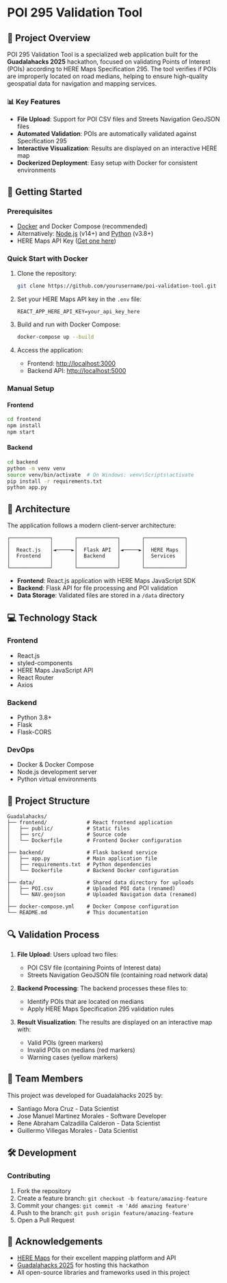 # POI 295 Validation Tool

## 🌟 Project Overview

POI 295 Validation Tool is a specialized web application built for the **Guadalahacks 2025** hackathon, focused on validating Points of Interest (POIs) according to HERE Maps Specification 295. The tool verifies if POIs are improperly located on road medians, helping to ensure high-quality geospatial data for navigation and mapping services.

### 📊 Key Features

- **File Upload**: Support for POI CSV files and Streets Navigation GeoJSON files
- **Automated Validation**: POIs are automatically validated against Specification 295
- **Interactive Visualization**: Results are displayed on an interactive HERE map
- **Dockerized Deployment**: Easy setup with Docker for consistent environments

## 🚀 Getting Started

### Prerequisites

- [Docker](https://www.docker.com/get-started) and Docker Compose (recommended)
- Alternatively: [Node.js](https://nodejs.org/) (v14+) and [Python](https://www.python.org/) (v3.8+)
- HERE Maps API Key ([Get one here](https://developer.here.com/))

### Quick Start with Docker

1. Clone the repository:
   ```bash
   git clone https://github.com/yourusername/poi-validation-tool.git
   ```

2. Set your HERE Maps API key in the `.env` file:
   ```
   REACT_APP_HERE_API_KEY=your_api_key_here
   ```

3. Build and run with Docker Compose:
   ```bash
   docker-compose up --build
   ```

4. Access the application:
   - Frontend: [http://localhost:3000](http://localhost:3000)
   - Backend API: [http://localhost:5000](http://localhost:5000)

### Manual Setup

#### Frontend
```bash
cd frontend
npm install
npm start
```

#### Backend
```bash
cd backend
python -m venv venv
source venv/bin/activate  # On Windows: venv\Scripts\activate
pip install -r requirements.txt
python app.py
```

## 🧩 Architecture

The application follows a modern client-server architecture:

```
┌─────────────┐       ┌─────────────┐       ┌─────────────┐
│             │       │             │       │             │
│  React.js   │◄─────►│  Flask API  │◄─────►│  HERE Maps  │
│  Frontend   │       │  Backend    │       │  Services   │
│             │       │             │       │             │
└─────────────┘       └─────────────┘       └─────────────┘
```

- **Frontend**: React.js application with HERE Maps JavaScript SDK
- **Backend**: Flask API for file processing and POI validation
- **Data Storage**: Validated files are stored in a `/data` directory

## 💻 Technology Stack

### Frontend
- React.js
- styled-components
- HERE Maps JavaScript API
- React Router
- Axios

### Backend
- Python 3.8+
- Flask
- Flask-CORS

### DevOps
- Docker & Docker Compose
- Node.js development server
- Python virtual environments

## 📁 Project Structure

```
Guadalahacks/
├── frontend/             # React frontend application
│   ├── public/           # Static files
│   ├── src/              # Source code
│   └── Dockerfile        # Frontend Docker configuration
│
├── backend/              # Flask backend service
│   ├── app.py            # Main application file
│   ├── requirements.txt  # Python dependencies
│   └── Dockerfile        # Backend Docker configuration
│
├── data/                 # Shared data directory for uploads
│   ├── POI.csv           # Uploaded POI data (renamed)
│   └── NAV.geojson       # Uploaded Navigation data (renamed)
│
├── docker-compose.yml    # Docker Compose configuration
└── README.md             # This documentation
```

## 🔍 Validation Process

1. **File Upload**: Users upload two files:
   - POI CSV file (containing Points of Interest data)
   - Streets Navigation GeoJSON file (containing road network data)

2. **Backend Processing**: The backend processes these files to:
   - Identify POIs that are located on medians
   - Apply HERE Maps Specification 295 validation rules

3. **Result Visualization**: The results are displayed on an interactive map with:
   - Valid POIs (green markers)
   - Invalid POIs on medians (red markers)
   - Warning cases (yellow markers)

## 👥 Team Members

This project was developed for Guadalahacks 2025 by:

- Santiago Mora Cruz - Data Scientist
- Jose Manuel Martinez Morales - Software Developer
- Rene Abraham Calzadilla Calderon - Data Scientist
- Guillermo Villegas Morales - Data Scientist

## 🛠 Development


### Contributing

1. Fork the repository
2. Create a feature branch: `git checkout -b feature/amazing-feature`
3. Commit your changes: `git commit -m 'Add amazing feature'`
4. Push to the branch: `git push origin feature/amazing-feature`
5. Open a Pull Request


## 🙏 Acknowledgements

- [HERE Maps](https://www.here.com/) for their excellent mapping platform and API
- [Guadalahacks 2025](https://guadalahacks.com/) for hosting this hackathon
- All open-source libraries and frameworks used in this project